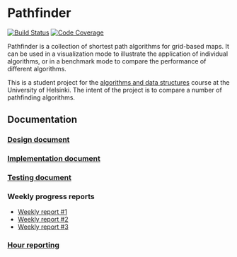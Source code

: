 # Pathfinder

[![Build Status](https://travis-ci.com/mriekkin/pathfinder.svg?token=ezJZa5spPprq15TfcPVq&branch=master)](https://travis-ci.com/mriekkin/pathfinder)
[![Code Coverage](https://codecov.io/gh/mriekkin/pathfinder/branch/master/graph/badge.svg?token=5GzNuxwBS8)](https://codecov.io/gh/mriekkin/pathfinder)

Pathfinder is a collection of shortest path algorithms for grid-based maps. It can be used in a visualization mode to illustrate the application of individual algorithms, or in a benchmark mode to compare the performance of different algorithms.

This is a student project for the [algorithms and data structures](https://github.com/TiraLabra/2018_loppu/wiki) course at the University of Helsinki. The intent of the project is to compare a number of pathfinding algorithms.

## Documentation

### [Design document](https://github.com/mriekkin/pathfinder/blob/master/doc/Design_document.md)
### [Implementation document](https://github.com/mriekkin/pathfinder/blob/master/doc/Implementation_document.md)
### [Testing document](https://github.com/mriekkin/pathfinder/blob/master/doc/Testing_document.md)

### Weekly progress reports

* [Weekly report #1](https://github.com/mriekkin/pathfinder/blob/master/doc/Weekly_report_1.md)
* [Weekly report #2](https://github.com/mriekkin/pathfinder/blob/master/doc/Weekly_report_2.md)
* [Weekly report #3](https://github.com/mriekkin/pathfinder/blob/master/doc/Weekly_report_3.md)

### [Hour reporting](https://github.com/mriekkin/pathfinder/blob/master/doc/Hour_reporting.md)
